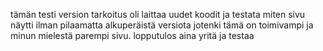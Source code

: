 tämän testi version tarkoitus oli laittaa uudet koodit ja testata miten sivu näytti ilman pilaamatta alkuperäistä versiota
jotenki tämä on toimivampi ja minun mielestä parempi sivu.
lopputulos aina yritä ja testaa